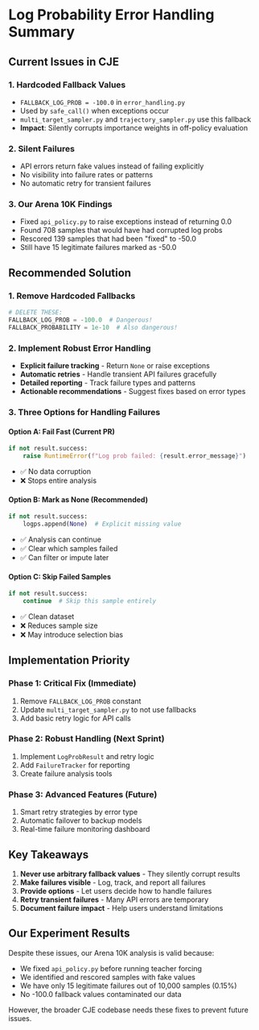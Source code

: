 # Log Probability Error Handling Summary

## Current Issues in CJE

### 1. Hardcoded Fallback Values
- `FALLBACK_LOG_PROB = -100.0` in `error_handling.py`
- Used by `safe_call()` when exceptions occur
- `multi_target_sampler.py` and `trajectory_sampler.py` use this fallback
- **Impact**: Silently corrupts importance weights in off-policy evaluation

### 2. Silent Failures
- API errors return fake values instead of failing explicitly
- No visibility into failure rates or patterns
- No automatic retry for transient failures

### 3. Our Arena 10K Findings
- Fixed `api_policy.py` to raise exceptions instead of returning 0.0
- Found 708 samples that would have had corrupted log probs
- Rescored 139 samples that had been "fixed" to -50.0
- Still have 15 legitimate failures marked as -50.0

## Recommended Solution

### 1. Remove Hardcoded Fallbacks
```python
# DELETE THESE:
FALLBACK_LOG_PROB = -100.0  # Dangerous!
FALLBACK_PROBABILITY = 1e-10  # Also dangerous!
```

### 2. Implement Robust Error Handling
- **Explicit failure tracking** - Return `None` or raise exceptions
- **Automatic retries** - Handle transient API failures gracefully
- **Detailed reporting** - Track failure types and patterns
- **Actionable recommendations** - Suggest fixes based on error types

### 3. Three Options for Handling Failures

#### Option A: Fail Fast (Current PR)
```python
if not result.success:
    raise RuntimeError(f"Log prob failed: {result.error_message}")
```
- ✅ No data corruption
- ❌ Stops entire analysis

#### Option B: Mark as None (Recommended)
```python
if not result.success:
    logps.append(None)  # Explicit missing value
```
- ✅ Analysis can continue
- ✅ Clear which samples failed
- ✅ Can filter or impute later

#### Option C: Skip Failed Samples
```python
if not result.success:
    continue  # Skip this sample entirely
```
- ✅ Clean dataset
- ❌ Reduces sample size
- ❌ May introduce selection bias

## Implementation Priority

### Phase 1: Critical Fix (Immediate)
1. Remove `FALLBACK_LOG_PROB` constant
2. Update `multi_target_sampler.py` to not use fallbacks
3. Add basic retry logic for API calls

### Phase 2: Robust Handling (Next Sprint)
1. Implement `LogProbResult` and retry logic
2. Add `FailureTracker` for reporting
3. Create failure analysis tools

### Phase 3: Advanced Features (Future)
1. Smart retry strategies by error type
2. Automatic failover to backup models
3. Real-time failure monitoring dashboard

## Key Takeaways

1. **Never use arbitrary fallback values** - They silently corrupt results
2. **Make failures visible** - Log, track, and report all failures
3. **Provide options** - Let users decide how to handle failures
4. **Retry transient failures** - Many API errors are temporary
5. **Document failure impact** - Help users understand limitations

## Our Experiment Results

Despite these issues, our Arena 10K analysis is valid because:
- We fixed `api_policy.py` before running teacher forcing
- We identified and rescored samples with fake values
- We have only 15 legitimate failures out of 10,000 samples (0.15%)
- No -100.0 fallback values contaminated our data

However, the broader CJE codebase needs these fixes to prevent future issues.